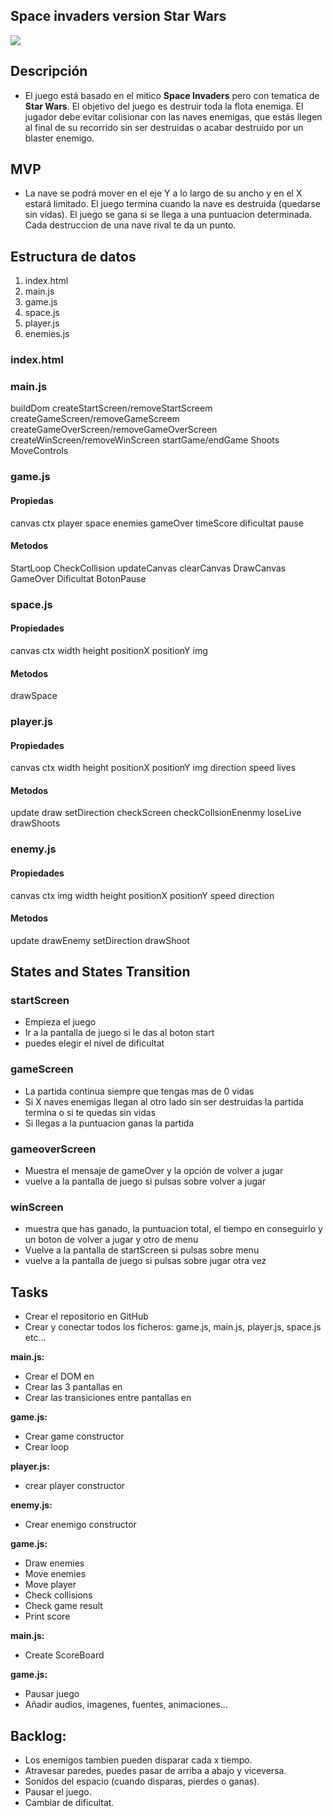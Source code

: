  ## Space invaders version Star Wars
 ![](https://w7.pngwing.com/pngs/636/21/png-transparent-anakin-skywalker-stormtrooper-star-wars-logo-war-text-logo-war.png)

## Descripción

- El juego está basado en el mitico **Space Invaders** pero con tematica de **Star Wars**. El objetivo del juego es destruir toda la flota enemiga. El jugador debe evitar colisionar con las naves enemigas, que estás llegen al final de su recorrido sin ser destruidas o acabar destruido por un blaster enemigo.

 ## MVP

- La nave se podrá mover en el eje Y a lo largo de su ancho y en el X estará limitado. El juego termina cuando la nave es destruida (quedarse sin vidas). El juego se gana si se llega a una puntuacion determinada. Cada destruccion de una nave rival te da un punto.

## Estructura de datos

1. index.html
2. main.js
3. game.js
4. space.js
5. player.js
6. enemies.js

### index.html

### main.js
   buildDom
   createStartScreen/removeStartScreem
   createGameScreen/removeGameScreem
   createGameOverScreen/removeGameOverScreen
   createWinScreen/removeWinScreen
   startGame/endGame
   Shoots
   MoveControls

### game.js

   #### Propiedas 
   canvas
   ctx
   player
   space
   enemies
   gameOver
   timeScore
   dificultat
   pause

   #### Metodos
   StartLoop
   CheckCollision
   updateCanvas
   clearCanvas
   DrawCanvas
   GameOver
   Dificultat
   BotonPause

### space.js

   #### Propiedades
   canvas
   ctx
   width
   height
   positionX
   positionY
   img

   #### Metodos
   drawSpace

### player.js

   #### Propiedades
   canvas
   ctx
   width
   height
   positionX
   positionY
   img
   direction
   speed
   lives

   #### Metodos
   update
   draw
   setDirection
   checkScreen
   checkCollsionEnenmy
   loseLive
   drawShoots

### enemy.js

   #### Propiedades
   canvas
   ctx
   img
   width
   height
   positionX
   positionY
   speed
   direction

   #### Metodos
   update
   drawEnemy
   setDirection
   drawShoot

## States and States Transition

### startScreen
- Empieza el juego
- Ir a la pantalla de juego si le das al boton start
- puedes elegir el nivel de dificultat

### gameScreen
- La partida continua siempre que tengas mas de 0 vidas
- Si X naves enemigas llegan al otro lado sin ser destruidas la partida termina o si te quedas sin vidas
- Si llegas a la puntuacion ganas la partida

### gameoverScreen
- Muestra el mensaje de gameOver y la opción de volver a jugar
- vuelve a la pantalla de juego si pulsas sobre volver a jugar

### winScreen
- muestra que has ganado, la puntuacion total, el tiempo en conseguirlo y un boton de volver a jugar y otro de menu
- Vuelve a la pantalla de startScreen si pulsas sobre menu
- vuelve a la pantalla de juego si pulsas sobre jugar otra vez

## Tasks
- Crear el repositorio en GitHub
- Crear y conectar todos los ficheros: game.js, main.js, player.js, space.js etc...

**main.js:**
- Crear el DOM en
- Crear las 3 pantallas en
- Crear las transiciones entre pantallas en

**game.js:**
- Crear game constructor
- Crear loop

**player.js:**
- crear player constructor

**enemy.js:**
- Crear enemigo constructor

**game.js:**
- Draw enemies
- Move enemies
- Move player
- Check collisions
- Check game result
- Print score

**main.js:**
- Create ScoreBoard

**game.js:**
- Pausar juego
- Añadir audios, imagenes, fuentes, animaciones...

## Backlog:

- Los enemigos tambien pueden disparar cada x tiempo.
- Atravesar paredes, puedes pasar de arriba a abajo y viceversa.
- Sonidos del espacio (cuando disparas, pierdes o ganas).
- Pausar el juego.
- Cambiar de dificultat.
